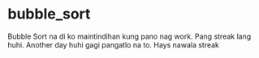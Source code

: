# bubble_sort
Bubble Sort na di ko maintindihan kung pano nag work. Pang streak lang huhi. Another day huhi gagi pangatlo na to. Hays nawala streak

